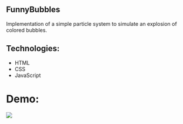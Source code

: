 ## FunnyBubbles

Implementation of a simple particle system to simulate an explosion of colored bubbles.


## Technologies:
* HTML
* CSS
* JavaScript

# Demo:

<img src = "demo.gif">

